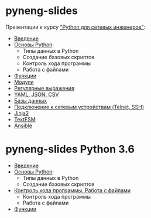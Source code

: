 # pyneng-slides

Презентации к курсу ["Python для сетевых инженеров"](https://www.gitbook.com/book/natenka/pyneng/details):
* [Введение](https://gitpitch.com/natenka/pyneng-slides/course_intro)
* [Основы Python](https://gitpitch.com/natenka/pyneng-slides):
  * Типы данных в Python
  * Создание базовых скриптов
  * Контроль хода программы
  * Работа с файлами
* [Функции](https://gitpitch.com/natenka/pyneng-slides/functions)
* [Модули](https://gitpitch.com/natenka/pyneng-slides/modules)
* [Регулярные выражения](https://gitpitch.com/natenka/pyneng-slides/regex)
* [YAML, JSON, CSV](https://gitpitch.com/natenka/pyneng-slides/serialization)
* [Базы данных](https://gitpitch.com/natenka/pyneng-slides/db)
* [Подключение к сетевым устройствам (Telnet, SSH)](https://gitpitch.com/natenka/pyneng-slides/ssh_telnet)
* [Jinja2](https://gitpitch.com/natenka/pyneng-slides/jinja2)
* [TextFSM](https://gitpitch.com/natenka/pyneng-slides/textfsm)
* [Ansible](https://gitpitch.com/natenka/pyneng-slides/ansible)


# pyneng-slides Python 3.6
* [Введение](https://gitpitch.com/natenka/pyneng-slides/course_intro)
* [Основы Python](https://gitpitch.com/natenka/pyneng-slides/python3-basics):
  * Типы данных в Python
  * Создание базовых скриптов
* [Контроль хода программы. Работа с файлами](https://gitpitch.com/natenka/pyneng-slides/python3-control-structures)
  * Контроль хода программы
  * Работа с файлами
* [Функции](https://gitpitch.com/natenka/pyneng-slides/python3-functions)
